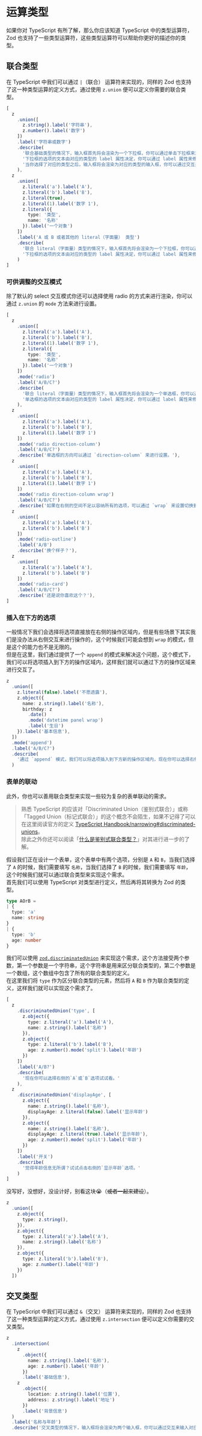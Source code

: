 # 运算类型

如果你对 TypeScript 有所了解，那么你应该知道 TypeScript 中的类型运算符，Zod 也支持了一些类型运算符，这些类型运算符可以帮助你更好的描述你的类型。

## 联合类型

在 TypeScript 中我们可以通过 `|`（联合） 运算符来实现的，同样的 Zod 也支持了这一种类型运算的定义方式，通过使用 `z.union` 便可以定义你需要的联合类型。

```typescript zodui:preview
[
  z
    .union([
      z.string().label('字符串'),
      z.number().label('数字')
    ])
    .label('字符串或数字')
    .describe(
      '联合基础类型的情况下，输入框首先将会渲染为一个下拉框，你可以通过单击下拉框来选择需要的类型。\n' +
      '下拉框的选项的文本由对应的类型的 label 属性决定，你可以通过 label 属性来修改对应的文本。\n' +
      '当你选择了对应的类型之后，输入框将会渲染为对应的类型的输入框，你可以通过交互来输入对应的内容。'
    ),
  z
    .union([
      z.literal('a').label('A'),
      z.literal('b').label('B'),
      z.literal(true),
      z.literal(1).label('数字 1'),
      z.literal({
        type: '类型',
        name: '名称'
      }).label('一个对象')
    ])
    .label('A 或 B 或者其他的 literal（字面量） 类型')
    .describe(
      '联合 literal（字面量）类型的情况下，输入框首先将会渲染为一个下拉框，你可以通过单击下拉框来选择需要的类型。\n' +
      '下拉框的选项的文本由对应的类型的 label 属性决定，你可以通过 label 属性来修改对应的文本。'
    )
]
```

### 可供调整的交互模式

除了默认的 select 交互模式你还可以选择使用 radio 的方式来进行渲染，你可以通过 `z.union` 的 `mode` 方法来进行设置。

```typescript zodui:preview
[
  z
    .union([
      z.literal('a').label('A'),
      z.literal('b').label('B'),
      z.literal(1).label('数字 1'),
      z.literal({
        type: '类型',
        name: '名称'
      }).label('一个对象')
    ])
    .mode('radio')
    .label('A/B/C?')
    .describe(
      '联合 literal（字面量）类型的情况下，输入框首先将会渲染为一个单选框，你可以通过单击单选框来选择需要的类型。\n' +
      '单选框的选项的文本由对应的类型的 label 属性决定，你可以通过 label 属性来修改对应的文本。'
    ),
  z
    .union([
      z.literal('a').label('A'),
      z.literal('b').label('B'),
      z.literal(1).label('数字 1')
    ])
    .mode('radio direction-column')
    .label('A/B/C?')
    .describe('单选框的方向可以通过 `direction-column` 来进行设置。'),
  z
    .union([
      z.literal('a').label('A'),
      z.literal('b').label('B'),
      z.literal(1).label('数字 1')
    ])
    .mode('radio direction-column wrap')
    .label('A/B/C?')
    .describe('如果在右侧的空间不足以容纳所有的选项，可以通过 `wrap` 来设置切换到下一行。'),
  z
    .union([
      z.literal('a').label('A'),
      z.literal('b').label('B')
    ])
    .mode('radio-outline')
    .label('A/B')
    .describe('换个样子？'),
  z
    .union([
      z.literal('a').label('A'),
      z.literal('b').label('B')
    ])
    .mode('radio-card')
    .label('A/B/C?')
    .describe('还是说你喜欢这个？'),
]
```

### 插入在下方的选项

一般情况下我们会选择将选项直接放在右侧的操作区域内，但是有些场景下其实我们是没办法从右侧交互来进行操作的，这个时候我们可能会想到 `wrap` 的模式，但是这个的能力也不是无限的。\
但是在这里，我们通过提供了一个 `append` 的模式来解决这个问题，这个模式下，我们可以将选项插入到下方的操作区域内，这样我们就可以通过下方的操作区域来进行交互了。

```typescript zodui:preview
z
  .union([
    z.literal(false).label('不愿透露'),
    z.object({
      name: z.string().label('名称'),
      birthday: z
        .date()
        .mode('datetime panel wrap')
        .label('生日')
    }).label('基本信息'),
  ])
  .mode('append')
  .label('A/B/C?')
  .describe(
    '通过 `append` 模式，我们可以将选项插入到下方新的操作区域内，现在你可以选择右侧的`填写信息`选项试试看。'
  )
```

### 表单的联动

此外，你也可以善用联合类型来实现一些较为复杂的表单联动的需求。

> 熟悉 TypeScript 的应该对「Discriminated Union（鉴别式联合）」或称「Tagged Union（标记式联合）」的这个概念不会陌生，如果不记得了可以在这里阅读官方的定义 [TypeScript Handbook/narrowing#discriminated-unions](https://www.typescriptlang.org/docs/handbook/2/narrowing.html#discriminated-unions)。\
> 除此之外你还可以阅读「[什么是鉴别式联合类型？](https://www.geeksforgeeks.org/what-are-discriminated-union-types/)」对其进行进一步的了解。

假设我们正在设计一个表单，这个表单中有两个选项，分别是 `A` 和 `B`，当我们选择了 `A` 的时候，我们需要填写 `名称`，当我们选择了 `B` 的时候，我们需要填写 `年龄`，这个时候我们就可以通过联合类型来实现这个需求。\
首先我们可以使用 TypeScript 对类型进行定义，然后再将其转换为 Zod 的类型。

```typescript
type AOrB =
| {
  type: 'a'
  name: string
}
| {
  type: 'b'
  age: number
}
```

我们可以使用 [`zod.discriminatedUnion`](https://zod.dev/?id=discriminated-unions) 来实现这个需求，这个方法接受两个参数，第一个参数是一个字符串，这个字符串是用来区分联合类型的，第二个参数是一个数组，这个数组中包含了所有的联合类型的定义。\
在这里我们将 `type` 作为区分联合类型的元素，然后将 `A` 和 `B` 作为联合类型的定义，这样我们就可以实现这个需求了。

```typescript zodui:preview
[
  z
    .discriminatedUnion('type', [
      z.object({
        type: z.literal('a').label('A'),
        name: z.string().label('名称')
      }),
      z.object({
        type: z.literal('b').label('B'),
        age: z.number().mode('split').label('年龄')
      })
    ])
    .label('A/B?')
    .describe(
      '现在你可以选择右侧的`A`或`B`选项试试看。'
    ),
  z
    .discriminatedUnion('displayAge', [
      z.object({
        name: z.string().label('名称'),
        displayAge: z.literal(false).label('显示年龄')
      }),
      z.object({
        name: z.string().label('名称'),
        displayAge: z.literal(true).label('显示年龄'),
        age: z.number().mode('split').label('年龄')
      })
    ])
    .label('开关')
    .describe(
      '觉得年龄信息无所谓？试试点击右侧的`显示年龄`选项。'
    )
]
```

没写好，没想好，没设计好，别看这块😭（~~或者一起来建设~~）。

```typescript zodui:preview
z
  .union([
    z.object({
      type: z.string(),
    }),
    z.object({
      type: z.literal('a').label('A'),
      name: z.string().label('名称')
    }),
    z.object({
      type: z.literal('b').label('B'),
      age: z.number().label('年龄')
    })
  ])
```

## 交叉类型

在 TypeScript 中我们可以通过 `&`（交叉） 运算符来实现的，同样的 Zod 也支持了这一种类型运算的定义方式，通过使用 `z.intersection` 便可以定义你需要的交叉类型。

```typescript zodui:preview
z
  .intersection(
    z
      .object({
        name: z.string().label('名称'),
        age: z.number().label('年龄')
      })
      .label('基础信息'),
    z
      .object({
        location: z.string().label('位置'),
        address: z.string().label('地址')
      })
      .label('背景信息')
  )
  .label('名称与年龄')
  .describe('交叉类型的情况下，输入框将会渲染为两个输入框，你可以通过交互来输入对应的内容。')
```

